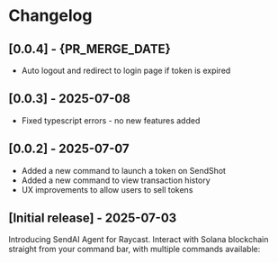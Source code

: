 # Changelog

## [0.0.4] - {PR_MERGE_DATE}

- Auto logout and redirect to login page if token is expired

## [0.0.3] - 2025-07-08

- Fixed typescript errors - no new features added

## [0.0.2] - 2025-07-07

- Added a new command to launch a token on SendShot
- Added a new command to view transaction history
- UX improvements to allow users to sell tokens

## [Initial release] - 2025-07-03

Introducing SendAI Agent for Raycast. Interact with Solana blockchain straight from your command bar, with multiple commands available:
